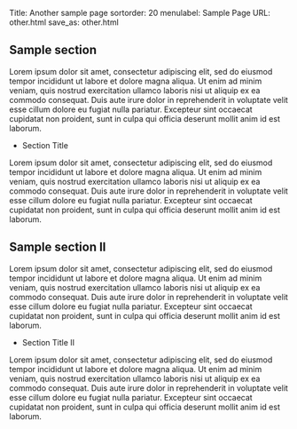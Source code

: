 Title: Another sample page
sortorder: 20
menulabel: Sample Page
URL: other.html
save_as: other.html

<h2 id="sample">Sample section</h2>

<p>
    Lorem ipsum dolor sit amet, consectetur adipiscing elit, sed do 
    eiusmod tempor incididunt ut labore et dolore magna aliqua. 
    Ut enim ad minim veniam, quis nostrud exercitation ullamco 
    laboris nisi ut aliquip ex ea commodo consequat. Duis aute irure 
    dolor in reprehenderit in voluptate velit esse cillum dolore eu 
    fugiat nulla pariatur. Excepteur sint occaecat cupidatat non 
    proident, sunt in culpa qui officia deserunt mollit anim id est 
    laborum.
</p>

<div class="section">
    <ul class="nav nav-tabs header">
        <li class="active">Section Title</li>
    </ul>
    <div class="content">
        <p>
            Lorem ipsum dolor sit amet, consectetur adipiscing elit, sed do 
            eiusmod tempor incididunt ut labore et dolore magna aliqua. 
            Ut enim ad minim veniam, quis nostrud exercitation ullamco 
            laboris nisi ut aliquip ex ea commodo consequat. Duis aute irure 
            dolor in reprehenderit in voluptate velit esse cillum dolore eu 
            fugiat nulla pariatur. Excepteur sint occaecat cupidatat non 
            proident, sunt in culpa qui officia deserunt mollit anim id est 
            laborum.
        </p>
    </div>
</div>

<h2 id="sampleII">Sample section II</h2>

<p>
    Lorem ipsum dolor sit amet, consectetur adipiscing elit, sed do 
    eiusmod tempor incididunt ut labore et dolore magna aliqua. 
    Ut enim ad minim veniam, quis nostrud exercitation ullamco 
    laboris nisi ut aliquip ex ea commodo consequat. Duis aute irure 
    dolor in reprehenderit in voluptate velit esse cillum dolore eu 
    fugiat nulla pariatur. Excepteur sint occaecat cupidatat non 
    proident, sunt in culpa qui officia deserunt mollit anim id est 
    laborum.
</p>

<div class="section">
    <ul class="nav nav-tabs header">
        <li class="active">Section Title II</li>
    </ul>
    <div class="content">
        <p>
            Lorem ipsum dolor sit amet, consectetur adipiscing elit, sed do 
            eiusmod tempor incididunt ut labore et dolore magna aliqua. 
            Ut enim ad minim veniam, quis nostrud exercitation ullamco 
            laboris nisi ut aliquip ex ea commodo consequat. Duis aute irure 
            dolor in reprehenderit in voluptate velit esse cillum dolore eu 
            fugiat nulla pariatur. Excepteur sint occaecat cupidatat non 
            proident, sunt in culpa qui officia deserunt mollit anim id est 
            laborum.
        </p>
    </div>
</div>

